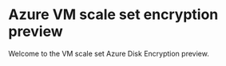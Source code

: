 # Azure VM scale set encryption preview

Welcome to the VM scale set Azure Disk Encryption preview.

